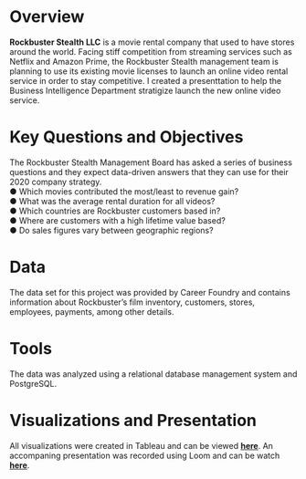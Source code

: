 # Overview
**Rockbuster Stealth LLC** is a movie rental company that used to have stores around the world. Facing stiff competition from streaming services such as Netflix and Amazon Prime, the Rockbuster Stealth management team is planning to use its existing movie licenses to launch an online video rental service in order to stay competitive. I created a presenttation to help the Business Intelligence Department stratigize launch the new online video service. 
# Key Questions and Objectives
The Rockbuster Stealth Management Board has asked a series of business questions and they expect data-driven answers that they can use for their 2020 company strategy.  
● Which movies contributed the most/least to revenue gain?  
● What was the average rental duration for all videos?  
● Which countries are Rockbuster customers based in?  
● Where are customers with a high lifetime value based?  
● Do sales figures vary between geographic regions?  
# Data
The data set for this project was provided by Career Foundry and contains information about Rockbuster’s film inventory, customers, stores, employees, payments, among other details.
# Tools
The data was analyzed using a relational database management system and PostgreSQL.
# Visualizations and Presentation
All visualizations were created in Tableau and can be viewed [**here**](https://us-west-2b.online.tableau.com/#/site/ksarahboller/views/Immersion2_9Boller/InfluenzaStaffingInfo/275ac947-94e9-4519-8bd7-73afe6042f9a/3d0084f8-6473-40e6-bfd0-54992731be2f). An accompaning presentation was recorded using Loom and can be watch [**here**](https://www.loom.com/share/ca0621302ea84067b481a8d112a8f10e?sid=42f57f7f-9b58-4a75-a8b7-4189c6017347).
